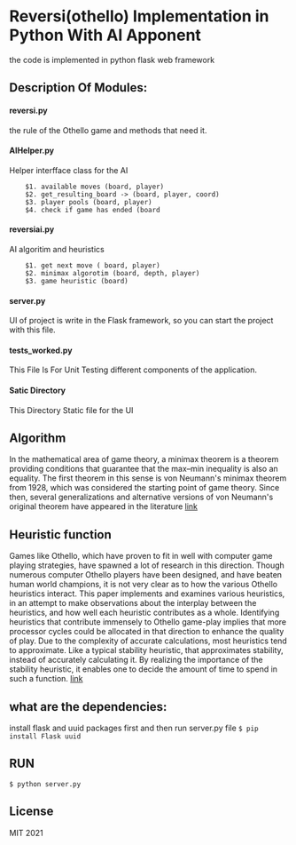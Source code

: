 # Reversi(othello) Implementation in Python With AI Apponent
the code is implemented in python flask web framework


## Description Of Modules:
#### reversi.py
the rule of the Othello game and methods that need it.

#### AIHelper.py
Helper interfface class for the AI

        $1. available moves (board, player)
        $2. get_resulting_board -> (board, player, coord)
        $3. player pools (board, player)
        $4. check if game has ended (board

#### reversiai.py
AI algoritim and heuristics

        $1. get next move ( board, player)
        $2. minimax algorotim (board, depth, player)
        $3. game heuristic (board)

#### server.py
UI of project is write in the Flask framework, so you can start the project with this file.

#### tests_worked.py
This File Is For Unit Testing different components of the application.

#### Satic Directory
This Directory Static file for the UI 

## Algorithm
In the mathematical area of game theory, a minimax theorem is a theorem providing conditions that guarantee that the max–min inequality is also an equality. The first theorem in this sense is von Neumann's minimax theorem from 1928, which was considered the starting point of game theory. Since then, several generalizations and alternative versions of von Neumann's original theorem have appeared in the literature [link](https://en.wikipedia.org/wiki/Minimax_theorem)

## Heuristic function
Games like Othello, which have proven to fit in well with computer game playing strategies, have spawned a lot of research in this direction. Though numerous computer Othello players have been designed, and have beaten human world champions, it is not very clear as to how the various Othello heuristics interact.  This paper implements and examines various heuristics, in an attempt to make observations about the interplay  between  the  heuristics,  and  how  well  each heuristic contributes as a whole.  Identifying heuristics that contribute immensely to Othello game-play implies that more processor cycles could be allocated in that direction to enhance the quality of play.  Due to the complexity of accurate calculations, most heuristics tend to approximate. Like a typical stability heuristic, that approximates stability, instead of accurately calculating it. By realizing the importance of the stability heuristic, it enables one to decide the amount of time to spend in such a function. [link](https://courses.cs.washington.edu/courses/cse573/04au/Project/mini1/RUSSIA/Final_Paper.pdf)

## what are the dependencies:
install flask and uuid packages first and then run server.py file
` $ pip install Flask uuid `
## RUN
` $ python server.py `

## License

MIT 2021

